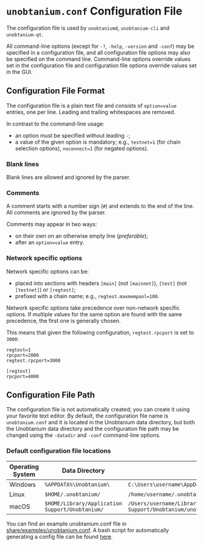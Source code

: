 # `unobtanium.conf` Configuration File

The configuration file is used by `unobtaniumd`, `unobtanium-cli` and `unobtanium-qt`.

All command-line options (except for `-?`, `-help`, `-version` and `-conf`) may be specified in a configuration file, and all configuration file options may also be specified on the command line. Command-line options override values set in the configuration file and configuration file options override values set in the GUI.

## Configuration File Format

The configuration file is a plain text file and consists of `option=value` entries, one per line. Leading and trailing whitespaces are removed.

In contrast to the command-line usage:
- an option must be specified without leading `-`;
- a value of the given option is mandatory; e.g., `testnet=1` (for chain selection options), `noconnect=1` (for negated options).

### Blank lines

Blank lines are allowed and ignored by the parser.

### Comments

A comment starts with a number sign (`#`) and extends to the end of the line. All comments are ignored by the parser.

Comments may appear in two ways:
- on their own on an otherwise empty line (_preferable_);
- after an `option=value` entry.

### Network specific options

Network specific options can be:
- placed into sections with headers `[main]` (not `[mainnet]`), `[test]` (not `[testnet]`) or `[regtest]`;
- prefixed with a chain name; e.g., `regtest.maxmempool=100`.

Network specific options take precedence over non-network specific options.
If multiple values for the same option are found with the same precedence, the
first one is generally chosen.

This means that given the following configuration, `regtest.rpcport` is set to `3000`:

```
regtest=1
rpcport=2000
regtest.rpcport=3000

[regtest]
rpcport=4000
```

## Configuration File Path

The configuration file is not automatically created; you can create it using your favorite text editor. By default, the configuration file name is `unobtanium.conf` and it is located in the Unobtanium data directory, but both the Unobtanium data directory and the configuration file path may be changed using the `-datadir` and `-conf` command-line options.

### Default configuration file locations

Operating System | Data Directory | Example Path
-- | -- | --
Windows | `%APPDATA%\Unobtanium\` | `C:\Users\username\AppData\Roaming\Unobtanium\unobtanium.conf`
Linux | `$HOME/.unobtanium/` | `/home/username/.unobtanium/unobtanium.conf`
macOS | `$HOME/Library/Application Support/Unobtanium/` | `/Users/username/Library/Application Support/Unobtanium/unobtanium.conf`

You can find an example unobtanium.conf file in [share/examples/unobtanium.conf](../share/examples/unobtanium.conf).
A bash script for automatically generating a config file can be found [here](http://unobtanium.uno/download/genconfig.sh).
